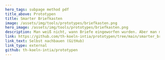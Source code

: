 ```yaml
---
hero_tags: subpage method pdf
title_above: Prototypen
title: Smarter Briefkasten
image: /assets/img/tools/prototypes/briefkasten.png
hero_image: /assets/img/tools/prototypes/briefkasten.png
description: Man weiß nicht, wann Briefe eingeworfen wurden. Aber man möchte auch keinen unnötigen Gang zum Briefkasten machen. Ein Briefkasten, der weiß wann er geöffnet wird.
link: https://github.com/th-koeln-intia/prototypen/tree/main/smarter_briefkasten
link_text: Selbst nachbauen (GitHub)
link_type: external
github: th-koeln-intia/prototypen
---
```

